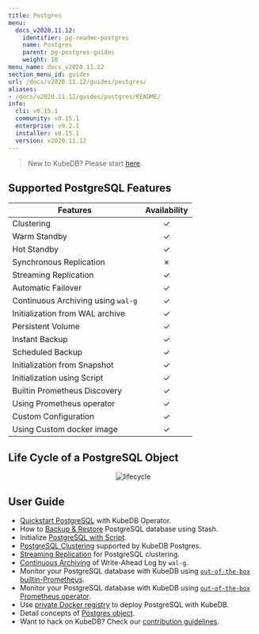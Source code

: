 ```yaml
---
title: Postgres
menu:
  docs_v2020.11.12:
    identifier: pg-readme-postgres
    name: Postgres
    parent: pg-postgres-guides
    weight: 10
menu_name: docs_v2020.11.12
section_menu_id: guides
url: /docs/v2020.11.12/guides/postgres/
aliases:
- /docs/v2020.11.12/guides/postgres/README/
info:
  cli: v0.15.1
  community: v0.15.1
  enterprise: v0.2.1
  installer: v0.15.1
  version: v2020.11.12
---
```


> New to KubeDB? Please start [here](/docs/v2020.11.12/README).

## Supported PostgreSQL Features

| Features                           | Availability |
| ---------------------------------- | :----------: |
| Clustering                         |   &#10003;   |
| Warm Standby                       |   &#10003;   |
| Hot Standby                        |   &#10003;   |
| Synchronous Replication            |   &#10007;   |
| Streaming Replication              |   &#10003;   |
| Automatic Failover                 |   &#10003;   |
| Continuous Archiving using `wal-g` |   &#10003;   |
| Initialization from WAL archive    |   &#10003;   |
| Persistent Volume                  |   &#10003;   |
| Instant Backup                     |   &#10003;   |
| Scheduled Backup                   |   &#10003;   |
| Initialization from Snapshot       |   &#10003;   |
| Initialization using Script        |   &#10003;   |
| Builtin Prometheus Discovery       |   &#10003;   |
| Using Prometheus operator          |   &#10003;   |
| Custom Configuration               |   &#10003;   |
| Using Custom docker image          |   &#10003;   |

## Life Cycle of a PostgreSQL Object

<p align="center">
  <img alt="lifecycle"  src="/docs/v2020.11.12/images/postgres/lifecycle.png">
</p>

## User Guide

- [Quickstart PostgreSQL](/docs/v2020.11.12/guides/postgres/quickstart/quickstart) with KubeDB Operator.
- How to [Backup & Restore](/docs/v2020.11.12/guides/postgres/backup/stash) PostgreSQL database using Stash.
- Initialize [PostgreSQL with Script](/docs/v2020.11.12/guides/postgres/initialization/script_source).
- [PostgreSQL Clustering](/docs/v2020.11.12/guides/postgres/clustering/ha_cluster) supported by KubeDB Postgres.
- [Streaming Replication](/docs/v2020.11.12/guides/postgres/clustering/streaming_replication) for PostgreSQL clustering.
- [Continuous Archiving](/docs/v2020.11.12/guides/postgres/backup/wal/continuous_archiving) of Write-Ahead Log by `wal-g`.
- Monitor your PostgreSQL database with KubeDB using [`out-of-the-box` builtin-Prometheus](/docs/v2020.11.12/guides/postgres/monitoring/using-builtin-prometheus).
- Monitor your PostgreSQL database with KubeDB using [`out-of-the-box` Prometheus operator](/docs/v2020.11.12/guides/postgres/monitoring/using-prometheus-operator).
- Use [private Docker registry](/docs/v2020.11.12/guides/postgres/private-registry/using-private-registry) to deploy PostgreSQL with KubeDB.
- Detail concepts of [Postgres object](/docs/v2020.11.12/guides/postgres/concepts/postgres).
- Want to hack on KubeDB? Check our [contribution guidelines](/docs/v2020.11.12/CONTRIBUTING).
